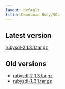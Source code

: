 ```yaml
---
layout: default
title: Download Ruby/SDL
---
```


## Latest version
[rubysdl-2.1.3.1.tar.gz](archives/rubysdl-2.1.3.1.tar.gz)

## Old versions

- [rubysdl-2.1.3.tar.gz](archives/rubysdl-2.1.3.tar.gz)
- [rubysdl-1.3.1.tar.gz](archives/rubysdl-1.3.1.tar.gz)
